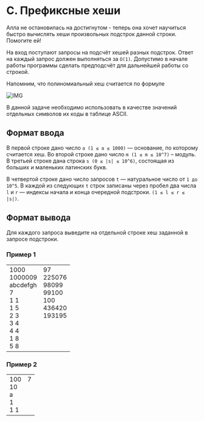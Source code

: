 # C. Префиксные хеши

Алла не остановилась на достигнутом - теперь она хочет научиться быстро вычислять хеши произвольных подстрок 
данной строки. Помогите ей!

На вход поступают запросы на подсчёт хешей разных подстрок. Ответ на каждый запрос должен выполняться за `O(1)`. 
Допустимо в начале работы программы сделать предподсчёт для дальнейшей работы со строкой.

Напомним, что полиномиальный хеш считается по формуле

![IMG](https://contest.yandex.ru/testsys/tex/render/aChzKSA9IChzXzFhXntuLTF9ICsgc18yYV57bi0yfSArIFxkb3RzICsgc197bi0xfWEgKyBzX3tufSkgXCBtb2QgXCBt.png)

В данной задаче необходимо использовать в качестве значений отдельных символов их коды в таблице ASCII.

## Формат ввода

В первой строке дано число `a (1 ≤ a ≤ 1000)` — основание, по которому считается хеш. 
Во второй строке дано число `m (1 ≤ m ≤ 10^7)` – модуль. 
В третьей строке дана строка `s (0 ≤ |s| ≤ 10^6)`, состоящая из больших и маленьких латинских букв.

В четвертой строке дано число запросов `t` — натуральное число от `1 до 10^5`. 
В каждой из следующих `t` строк записаны через пробел два числа `l` и `r` — индексы начала и конца очередной подстроки. 
`(1 ≤ l ≤ r ≤ |s|)`.

## Формат вывода

Для каждого запроса выведите на отдельной строке хеш заданной в запросе подстроки.

### Пример 1

<table><tr>
<td>
1000<br>
1000009<br>
abcdefgh<br>
7<br>
1 1<br>
1 5<br>
2 3<br>
3 4<br>
4 4<br>
1 8<br>
5 8
</td>
<td>
97<br>
225076<br>
98099<br>
99100<br>
100<br>
436420<br>
193195<br>
<br>
<br>
<br>
<br>
</td>
</tr></table>

### Пример 2

<table><tr>
<td>
100<br>
10<br>
a<br>
1<br>
1 1
</td>
<td>
7<br>
<br>
<br>
<br>
<br>
</td>
</tr></table>